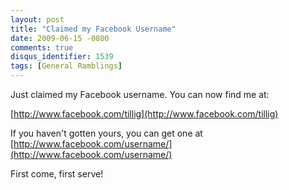 ```yaml
---
layout: post
title: "Claimed my Facebook Username"
date: 2009-06-15 -0800
comments: true
disqus_identifier: 1539
tags: [General Ramblings]
---
```

Just claimed my Facebook username. You can now find me at:

[http://www.facebook.com/tillig](http://www.facebook.com/tillig)

If you haven't gotten yours, you can get one at
[http://www.facebook.com/username/](http://www.facebook.com/username/)

First come, first serve!

